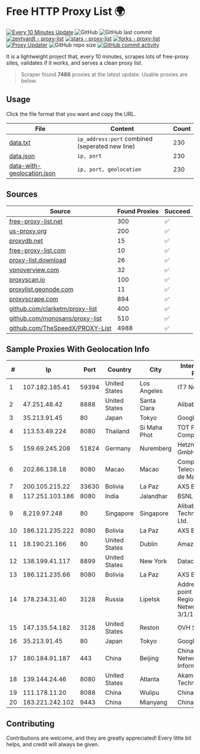 
# Free HTTP Proxy List 🌍

[![Every 10 Minutes Update](https://github.com/mertguvencli/http-proxy-list/actions/workflows/main.yml/badge.svg?branch=main)](https://github.com/mertguvencli/http-proxy-list/actions/workflows/main.yml)
![GitHub](https://img.shields.io/github/license/mertguvencli/http-proxy-list)
![GitHub last commit](https://img.shields.io/github/last-commit/mertguvencli/http-proxy-list)
[![zevtyardt - proxy-list](https://img.shields.io/static/v1?label=zevtyardt&message=proxy-list&color=blue&logo=github)](https://github.com/zevtyardt/proxy-list "Go to GitHub repo")
[![stars - proxy-list](https://img.shields.io/github/stars/zevtyardt/proxy-list?style=social)](https://github.com/zevtyardt/proxy-list)
[![forks - proxy-list](https://img.shields.io/github/forks/zevtyardt/proxy-list?style=social)](https://github.com/zevtyardt/proxy-list)
[![Proxy Updater](https://github.com/zevtyardt/proxy-list/workflows/Proxy%20Updater/badge.svg)](https://github.com/zevtyardt/proxy-list/actions?query=workflow:"Proxy+Updater")
![GitHub repo size](https://img.shields.io/github/repo-size/zevtyardt/proxy-list)
[![GitHub commit activity](https://img.shields.io/github/commit-activity/m/zevtyardt/proxy-list?logo=commits)](https://github.com/zevtyardt/proxy-list/commits/main)

It is a lightweight project that, every 10 minutes, scrapes lots of free-proxy sites, validates if it works, and serves a clean proxy list.

> Scraper found **7486** proxies at the latest update. Usable proxies are below.

## Usage

Click the file format that you want and copy the URL.

|File|Content|Count|
|----|-------|-----|
|[data.txt](https://raw.githubusercontent.com/mertguvencli/http-proxy-list/main/proxy-list/data.txt)|`ip_address:port` combined (seperated new line)|230|
|[data.json](https://raw.githubusercontent.com/mertguvencli/http-proxy-list/main/proxy-list/data.json)|`ip, port`|230|
|[data-with-geolocation.json](https://raw.githubusercontent.com/mertguvencli/http-proxy-list/main/proxy-list/data-with-geolocation.json)|`ip, port, geolocation`|230|

## Sources

|Source|Found Proxies|Succeed|
|------|-------------|-------|
|[free-proxy-list.net](https://free-proxy-list.net)|300|✅|
|[us-proxy.org](https://www.us-proxy.org)|200|✅|
|[proxydb.net](http://proxydb.net)|15|✅|
|[free-proxy-list.com](https://free-proxy-list.com/?page=&port=&type%5B%5D=http&type%5B%5D=https&up_time=0&search=Search)|10|✅|
|[proxy-list.download](https://www.proxy-list.download/HTTP)|26|✅|
|[vpnoverview.com](https://vpnoverview.com/privacy/anonymous-browsing/free-proxy-servers)|32|✅|
|[proxyscan.io](https://www.proxyscan.io)|100|✅|
|[proxylist.geonode.com](https://proxylist.geonode.com/api/proxy-list?limit=300&page=1&sort_by=lastChecked&sort_type=desc&protocols=http,https)|11|✅|
|[proxyscrape.com](https://api.proxyscrape.com/v2/?request=displayproxies&protocol=http&timeout=10000&country=all&ssl=all&anonymity=all)|894|✅|
|[github.com/clarketm/proxy-list](https://raw.githubusercontent.com/clarketm/proxy-list/master/proxy-list-raw.txt)|400|✅|
|[github.com/monosans/proxy-list](https://raw.githubusercontent.com/monosans/proxy-list/main/proxies/http.txt)|510|✅|
|[github.com/TheSpeedX/PROXY-List](https://raw.githubusercontent.com/TheSpeedX/PROXY-List/master/http.txt)|4988|✅|


## Sample Proxies With Geolocation Info

|#|Ip|Port|Country|City|Internet Service Provider|
|-|--|----|-------|----|-------------------------|
|1|107.182.185.41|59394|United States|Los Angeles|IT7 Networks Inc|
|2|47.251.48.42|8888|United States|Santa Clara|Alibaba.com LLC|
|3|35.213.91.45|80|Japan|Tokyo|Google LLC|
|4|113.53.49.224|8080|Thailand|Si Maha Phot|TOT Public Company Limited|
|5|159.69.245.208|51824|Germany|Nuremberg|Hetzner Online GmbH|
|6|202.86.138.18|8080|Macao|Macao|Companhia de Telecomunicacoes de Macau|
|7|200.105.215.22|33630|Bolivia|La Paz|AXS Bolivia S. A.|
|8|117.251.103.186|8080|India|Jalandhar|BSNL Internet|
|9|8.219.97.248|80|Singapore|Singapore|Alibaba (US) Technology Co., Ltd.|
|10|186.121.235.222|8080|Bolivia|La Paz|AXS Bolivia S. A.|
|11|18.190.21.166|80|United States|Dublin|Amazon.com, Inc.|
|12|138.199.41.117|8899|United States|New York|Datacamp Limited|
|13|186.121.235.66|8080|Bolivia|La Paz|AXS Bolivia S. A.|
|14|178.234.31.40|3128|Russia|Lipetsk|Address point-to-point Lipetsk Regional Public Network BBN-3/1/1 General|
|15|147.135.54.182|3128|United States|Reston|OVH SAS|
|16|35.213.91.45|80|Japan|Tokyo|Google LLC|
|17|180.184.91.187|443|China|Beijing|China Internet Network Information Center|
|18|139.144.24.46|8080|United States|Atlanta|Akamai Technologies, Inc.|
|19|111.178.11.20|8088|China|Wulipu|Chinanet|
|20|183.221.242.102|9443|China|Mianyang|China Mobile|



## Contributing

Contributions are welcome, and they are greatly appreciated! Every
little bit helps, and credit will always be given.

